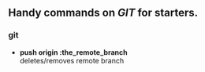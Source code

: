 ## Handy commands on _GIT_ for starters.
### git
*	**push origin :the_remote_branch**  
 		deletes/removes remote branch
